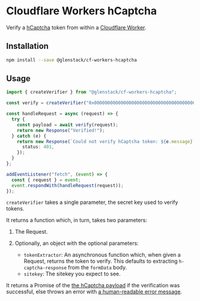 # Cloudflare Workers hCaptcha

Verify a [hCaptcha](https://www.hcaptcha.com/) token from within a [Cloudflare Worker](https://workers.cloudflare.com/).

## Installation

```sh
npm install --save @glenstack/cf-workers-hcaptcha
```

## Usage

```typescript
import { createVerifier } from "@glenstack/cf-workers-hcaptcha";

const verify = createVerifier("0x0000000000000000000000000000000000000000");

const handleRequest = async (request) => {
  try {
    const payload = await verify(request);
    return new Response("Verified!");
  } catch (e) {
    return new Response(`Could not verify hCaptcha token: ${e.message}`, {
      status: 401,
    });
  }
};

addEventListener("fetch", (event) => {
  const { request } = event;
  event.respondWith(handleRequest(request));
});
```

`createVerifier` takes a single parameter, the secret key used to verify tokens.

It returns a function which, in turn, takes two parameters:

1. The Request.
1. Optionally, an object with the optional parameters:

   - `tokenExtractor`: An asynchronous function which, when given a Request, returns the token to verify. This defaults to extracting `h-captcha-response` from the `formData` body.
   - `sitekey`: The sitekey you expect to see.

It returns a Promise of the [the hCaptcha payload](https://docs.hcaptcha.com/#server) if the verification was successful, else throws an error with [a human-readable error message](https://docs.hcaptcha.com/#server).
